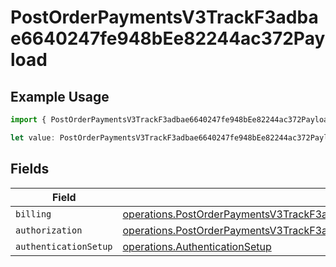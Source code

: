 # PostOrderPaymentsV3TrackF3adbae6640247fe948bEe82244ac372Payload

## Example Usage

```typescript
import { PostOrderPaymentsV3TrackF3adbae6640247fe948bEe82244ac372Payload } from "@dhaba/safepay-ts/models/operations";

let value: PostOrderPaymentsV3TrackF3adbae6640247fe948bEe82244ac372Payload = {};
```

## Fields

| Field                                                                                                                                                                                | Type                                                                                                                                                                                 | Required                                                                                                                                                                             | Description                                                                                                                                                                          |
| ------------------------------------------------------------------------------------------------------------------------------------------------------------------------------------ | ------------------------------------------------------------------------------------------------------------------------------------------------------------------------------------ | ------------------------------------------------------------------------------------------------------------------------------------------------------------------------------------ | ------------------------------------------------------------------------------------------------------------------------------------------------------------------------------------ |
| `billing`                                                                                                                                                                            | [operations.PostOrderPaymentsV3TrackF3adbae6640247fe948bEe82244ac372Billing](../../models/operations/postorderpaymentsv3trackf3adbae6640247fe948bee82244ac372billing.md)             | :heavy_minus_sign:                                                                                                                                                                   | N/A                                                                                                                                                                                  |
| `authorization`                                                                                                                                                                      | [operations.PostOrderPaymentsV3TrackF3adbae6640247fe948bEe82244ac372Authorization](../../models/operations/postorderpaymentsv3trackf3adbae6640247fe948bee82244ac372authorization.md) | :heavy_minus_sign:                                                                                                                                                                   | N/A                                                                                                                                                                                  |
| `authenticationSetup`                                                                                                                                                                | [operations.AuthenticationSetup](../../models/operations/authenticationsetup.md)                                                                                                     | :heavy_minus_sign:                                                                                                                                                                   | N/A                                                                                                                                                                                  |